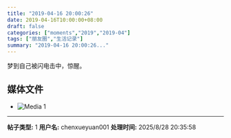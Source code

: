 ```yaml
---
title: "2019-04-16 20:00:26"
date: 2019-04-16T10:00:00+08:00
draft: false
categories: ["moments","2019","2019-04"]
tags: ["朋友圈","生活记录"]
summary: "2019-04-16 20:00:26..."
---
```


梦到自己被闪电击中，惊醒。

## 媒体文件

- ![Media 1](/Moments/photos/2019-04-16/201904162000260.jpg)

---

**帖子类型:** 1
**用户名:** chenxueyuan001
**处理时间:** 2025/8/28 20:35:58